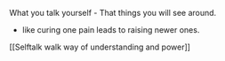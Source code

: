 
What you talk yourself - That things you will see around. 

- like curing one pain leads to raising newer ones.


[[Selftalk walk way of understanding and power]]